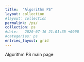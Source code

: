 ```yaml
---
title:  "Algorithm PS"
layout: collection
#layout: collection
permalink: /ps/
collection: ps
#date:   2020-07-16 21:01:35 +0900
#categories: ps
entries_layout: grid
---
```


Algorithm PS main page